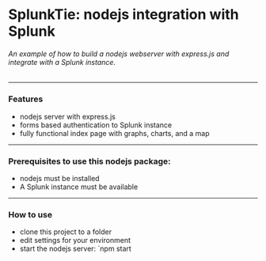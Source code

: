 # SplunkTie: nodejs integration with Splunk

###### An example of how to build a nodejs webserver with express.js and integrate with a Splunk instance.
-------

### Features

* nodejs server with express.js
* forms based authentication to Splunk instance
* fully functional index page with graphs, charts, and a map

-------

### Prerequisites to use this nodejs package:

* nodejs must be installed
* A Splunk instance must be available

-------

### How to use

* clone this project to a folder
* edit settings for your environment
* start the nodejs server: `npm start